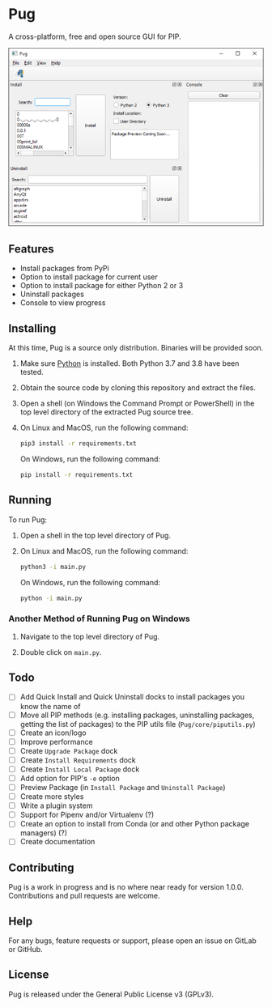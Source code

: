 # Pug

A cross-platform, free and open source GUI for PIP.

![Screenshot of Pug](screenshots/demo.png)

## Features

- Install packages from PyPi
- Option to install package for current user
- Option to install package for either Python 2 or 3
- Uninstall packages
- Console to view progress

## Installing

At this time, Pug is a source only distribution. Binaries will be provided soon.

1. Make sure [Python](https://www.python.org/downloads) is installed. Both Python 3.7 and 3.8 have been tested.

2. Obtain the source code by cloning this repository and extract the files.

3. Open a shell (on Windows the Command Prompt or PowerShell) in the top level directory of the extracted Pug source tree.

4. On Linux and MacOS, run the following command:
   
   ```bash
   pip3 install -r requirements.txt
   ```
   
   On Windows, run the following command:
   
   ```bash
   pip install -r requirements.txt
   ```

## Running

To run Pug:

1. Open a shell in the top level directory of Pug.

2. On Linux and MacOS, run the following command:
   
   ```bash
   python3 -i main.py
   ```
   
   On Windows, run the following command:
   
   ```bash
   python -i main.py
   ```

### Another Method of Running Pug on Windows

1. Navigate to the top level directory of Pug.

2. Double click on `main.py`.

## Todo

- [ ] Add Quick Install and Quick Uninstall docks to install packages you know the name of
- [ ] Move all PIP methods (e.g. installing packages, uninstalling packages, getting the list of packages) to the PIP utils file (``Pug/core/piputils.py``)
- [ ] Create an icon/logo
- [ ] Improve performance
- [ ] Create ``Upgrade Package`` dock
- [ ] Create ``Install Requirements`` dock
- [ ] Create ``Install Local Package`` dock
- [ ] Add option for PIP's ``-e`` option
- [ ] Preview Package (in ``Install Package`` and ``Uninstall Package``)
- [ ] Create more styles
- [ ] Write a plugin system
- [ ] Support for Pipenv and/or Virtualenv (?)
- [ ] Create an option to install from Conda (or and other Python package managers) (?)
- [ ] Create documentation

## Contributing

Pug is a work in progress and is no where near ready for version 1.0.0. Contributions and pull requests are welcome.

## Help

For any bugs, feature requests or support, please open an issue on GitLab or GitHub.

## License

Pug is released under the General Public License v3 (GPLv3).
